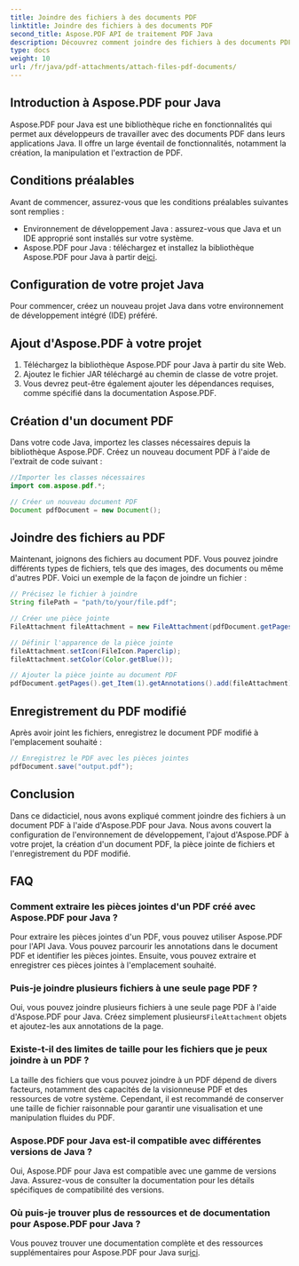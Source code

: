 ```yaml
---
title: Joindre des fichiers à des documents PDF
linktitle: Joindre des fichiers à des documents PDF
second_title: Aspose.PDF API de traitement PDF Java
description: Découvrez comment joindre des fichiers à des documents PDF à l'aide d'Aspose.PDF pour Java. Notre guide étape par étape facilite la manipulation de PDF.
type: docs
weight: 10
url: /fr/java/pdf-attachments/attach-files-pdf-documents/
---
```


## Introduction à Aspose.PDF pour Java

Aspose.PDF pour Java est une bibliothèque riche en fonctionnalités qui permet aux développeurs de travailler avec des documents PDF dans leurs applications Java. Il offre un large éventail de fonctionnalités, notamment la création, la manipulation et l'extraction de PDF.

## Conditions préalables

Avant de commencer, assurez-vous que les conditions préalables suivantes sont remplies :

- Environnement de développement Java : assurez-vous que Java et un IDE approprié sont installés sur votre système.
-  Aspose.PDF pour Java : téléchargez et installez la bibliothèque Aspose.PDF pour Java à partir de[ici](https://releases.aspose.com/pdf/java/).

## Configuration de votre projet Java

Pour commencer, créez un nouveau projet Java dans votre environnement de développement intégré (IDE) préféré.

## Ajout d'Aspose.PDF à votre projet

1. Téléchargez la bibliothèque Aspose.PDF pour Java à partir du site Web.
2. Ajoutez le fichier JAR téléchargé au chemin de classe de votre projet.
3. Vous devrez peut-être également ajouter les dépendances requises, comme spécifié dans la documentation Aspose.PDF.

## Création d'un document PDF

Dans votre code Java, importez les classes nécessaires depuis la bibliothèque Aspose.PDF. Créez un nouveau document PDF à l'aide de l'extrait de code suivant :

```java
//Importer les classes nécessaires
import com.aspose.pdf.*;

// Créer un nouveau document PDF
Document pdfDocument = new Document();
```

## Joindre des fichiers au PDF

Maintenant, joignons des fichiers au document PDF. Vous pouvez joindre différents types de fichiers, tels que des images, des documents ou même d'autres PDF. Voici un exemple de la façon de joindre un fichier :

```java
// Précisez le fichier à joindre
String filePath = "path/to/your/file.pdf";

// Créer une pièce jointe
FileAttachment fileAttachment = new FileAttachment(pdfDocument.getPages().get_Item(1), filePath);

// Définir l'apparence de la pièce jointe
fileAttachment.setIcon(FileIcon.Paperclip);
fileAttachment.setColor(Color.getBlue());

// Ajouter la pièce jointe au document PDF
pdfDocument.getPages().get_Item(1).getAnnotations().add(fileAttachment);
```

## Enregistrement du PDF modifié

Après avoir joint les fichiers, enregistrez le document PDF modifié à l'emplacement souhaité :

```java
// Enregistrez le PDF avec les pièces jointes
pdfDocument.save("output.pdf");
```

## Conclusion

Dans ce didacticiel, nous avons expliqué comment joindre des fichiers à un document PDF à l'aide d'Aspose.PDF pour Java. Nous avons couvert la configuration de l'environnement de développement, l'ajout d'Aspose.PDF à votre projet, la création d'un document PDF, la pièce jointe de fichiers et l'enregistrement du PDF modifié.

## FAQ

### Comment extraire les pièces jointes d'un PDF créé avec Aspose.PDF pour Java ?

Pour extraire les pièces jointes d'un PDF, vous pouvez utiliser Aspose.PDF pour l'API Java. Vous pouvez parcourir les annotations dans le document PDF et identifier les pièces jointes. Ensuite, vous pouvez extraire et enregistrer ces pièces jointes à l'emplacement souhaité.

### Puis-je joindre plusieurs fichiers à une seule page PDF ?

 Oui, vous pouvez joindre plusieurs fichiers à une seule page PDF à l'aide d'Aspose.PDF pour Java. Créez simplement plusieurs`FileAttachment` objets et ajoutez-les aux annotations de la page.

### Existe-t-il des limites de taille pour les fichiers que je peux joindre à un PDF ?

La taille des fichiers que vous pouvez joindre à un PDF dépend de divers facteurs, notamment des capacités de la visionneuse PDF et des ressources de votre système. Cependant, il est recommandé de conserver une taille de fichier raisonnable pour garantir une visualisation et une manipulation fluides du PDF.

### Aspose.PDF pour Java est-il compatible avec différentes versions de Java ?

Oui, Aspose.PDF pour Java est compatible avec une gamme de versions Java. Assurez-vous de consulter la documentation pour les détails spécifiques de compatibilité des versions.

### Où puis-je trouver plus de ressources et de documentation pour Aspose.PDF pour Java ?

Vous pouvez trouver une documentation complète et des ressources supplémentaires pour Aspose.PDF pour Java sur[ici](https://reference.aspose.com/pdf/java/).